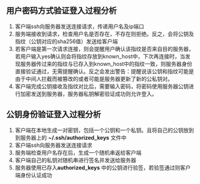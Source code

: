 ## 用户密码方式验证登入过程分析
1. 客户端ssh向服务器发送连接请求，传递用户名及ip端口
2. 服务端接收到请求，检查用户名是否存在，不存在则拒绝。反之，会将公钥及指纹（公钥对应的sha256值）发送给客户端
3. 若客户端是第一次请求连接，则会提醒用户确认该指纹是否来自目的服务器，若用户输入yes确认则会将指纹存放到known_host中，下次再连接时，当发现服务器传过来的指纹与已存入到known_host中的指纹一致，则服务器身份直接验证通过，无需提醒确认。反之会发出警告：提醒说该公钥和指纹可能是由于中间人拦截而被篡改的或者可能是服务器更新了新的公私钥对。
4. 客户端完成公钥接收及指纹对比后，需要输入密码，将密码使用服务器公钥进行加密发送到服务器，服务器私钥解密验证成功则允许登入。
## 公钥身份验证登入过程分析

1. 客户端在本地生成一对密钥，包括一个公钥和一个私钥。且将自己的公钥放到到服务器上的 **~/.ssh/authorized_keys** 文件中
2. 客户端ssh向服务器发送连接请求
3. 服务端检查用户名存在后，生成一个随机串返给客户端
4. 客户端自己的私钥对随机串进行签名并发送给服务器
5. 服务器使用已存入**authorized_keys** 中的公钥进行验签，若验签通过则客户端身份认证成功
